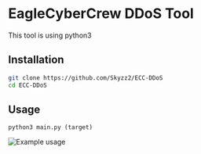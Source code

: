 # EagleCyberCrew DDoS Tool 
This tool is using python3
## Installation



```bash
git clone https://github.com/Skyzz2/ECC-DDoS
cd ECC-DDoS
```

## Usage

```
python3 main.py (target)
```
![Example usage](https://i.imgur.com/lLdC5m6.png "Example usage")
